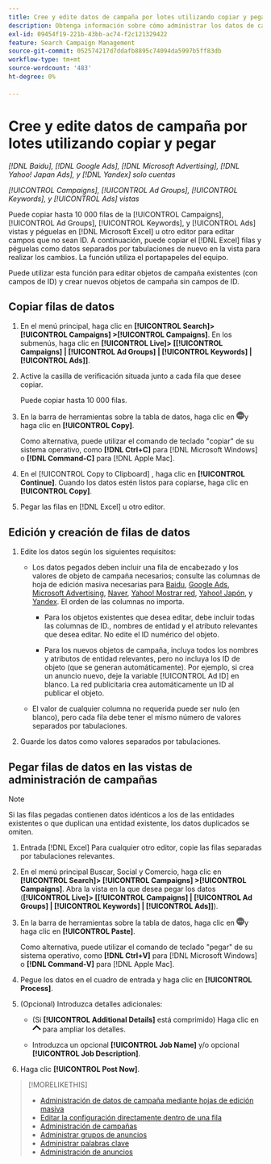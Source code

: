 ```yaml
---
title: Cree y edite datos de campaña por lotes utilizando copiar y pegar
description: Obtenga información sobre cómo administrar los datos de campaña por lotes mediante la función de copiar y pegar.
exl-id: 09454f19-221b-43bb-ac74-f2c121329422
feature: Search Campaign Management
source-git-commit: 052574217d7ddafb8895c74094da5997b5ff83db
workflow-type: tm+mt
source-wordcount: '483'
ht-degree: 0%

---
```


# Cree y edite datos de campaña por lotes utilizando copiar y pegar

*[!DNL Baidu], [!DNL Google Ads], [!DNL Microsoft Advertising], [!DNL Yahoo! Japan Ads], y [!DNL Yandex] solo cuentas*

*[!UICONTROL Campaigns], [!UICONTROL Ad Groups], [!UICONTROL Keywords], y [!UICONTROL Ads] vistas*

Puede copiar hasta 10 000 filas de la [!UICONTROL Campaigns], [!UICONTROL Ad Groups], [!UICONTROL Keywords], y [!UICONTROL Ads] vistas y péguelas en [!DNL Microsoft Excel] u otro editor para editar campos que no sean ID. A continuación, puede copiar el [!DNL Excel] filas y péguelas como datos separados por tabulaciones de nuevo en la vista para realizar los cambios. La función utiliza el portapapeles del equipo.

Puede utilizar esta función para editar objetos de campaña existentes (con campos de ID) y crear nuevos objetos de campaña sin campos de ID.

## Copiar filas de datos

1. En el menú principal, haga clic en **[!UICONTROL Search]> [!UICONTROL Campaigns] >[!UICONTROL Campaigns]**. En los submenús, haga clic en **[!UICONTROL Live]> \[[!UICONTROL Campaigns] \| [!UICONTROL Ad Groups] \| [!UICONTROL Keywords] \| [!UICONTROL Ads]\]**.

1. Active la casilla de verificación situada junto a cada fila que desee copiar.

   Puede copiar hasta 10 000 filas.

1. En la barra de herramientas sobre la tabla de datos, haga clic en ![Más](/help/search-social-commerce/assets/more.png "Más")y haga clic en **[!UICONTROL Copy]**.

   Como alternativa, puede utilizar el comando de teclado &quot;copiar&quot; de su sistema operativo, como **[!DNL Ctrl+C]** para [!DNL Microsoft Windows] o **[!DNL Command-C]** para [!DNL Apple Mac].

1. En el [!UICONTROL Copy to Clipboard] , haga clic en **[!UICONTROL Continue]**. Cuando los datos estén listos para copiarse, haga clic en **[!UICONTROL Copy]**.

1. Pegar las filas en [!DNL Excel] u otro editor.

## Edición y creación de filas de datos

1. Edite los datos según los siguientes requisitos:

   * Los datos pegados deben incluir una fila de encabezado y los valores de objeto de campaña necesarios; consulte las columnas de hoja de edición masiva necesarias para [Baidu](/help/search-social-commerce/campaign-management/bulksheets/bulksheet-data-formats/bulksheet-data-baidu.md), [Google Ads](/help/search-social-commerce/campaign-management/bulksheets/bulksheet-data-formats/bulksheet-data-google.md), [Microsoft Advertising](/help/search-social-commerce/campaign-management/bulksheets/bulksheet-data-formats/bulksheet-data-microsoft.md), [Naver](/help/search-social-commerce/campaign-management/bulksheets/bulksheet-data-formats/bulksheet-data-naver.md), [Yahoo! Mostrar red](/help/search-social-commerce/campaign-management/bulksheets/bulksheet-data-formats/bulksheet-data-yahoo-display-network.md), [Yahoo! Japón](/help/search-social-commerce/campaign-management/bulksheets/bulksheet-data-formats/bulksheet-data-yahoo-japan.md), y [Yandex](/help/search-social-commerce/campaign-management/bulksheets/bulksheet-data-formats/bulksheet-data-yandex.md). El orden de las columnas no importa.

      * Para los objetos existentes que desea editar, debe incluir todas las columnas de ID., nombres de entidad y el atributo relevantes que desea editar. No edite el ID numérico del objeto.

      * Para los nuevos objetos de campaña, incluya todos los nombres y atributos de entidad relevantes, pero no incluya los ID de objeto (que se generan automáticamente). Por ejemplo, si crea un anuncio nuevo, deje la variable [!UICONTROL Ad ID] en blanco. La red publicitaria crea automáticamente un ID al publicar el objeto.

   * El valor de cualquier columna no requerida puede ser nulo (en blanco), pero cada fila debe tener el mismo número de valores separados por tabulaciones.

1. Guarde los datos como valores separados por tabulaciones.

## Pegar filas de datos en las vistas de administración de campañas

>[!NOTE]
>
>Si las filas pegadas contienen datos idénticos a los de las entidades existentes o que duplican una entidad existente, los datos duplicados se omiten.

1. Entrada [!DNL Excel] Para cualquier otro editor, copie las filas separadas por tabulaciones relevantes.

1. En el menú principal Buscar, Social y Comercio, haga clic en **[!UICONTROL Search]> [!UICONTROL Campaigns] >[!UICONTROL Campaigns]**. Abra la vista en la que desea pegar los datos (**[!UICONTROL Live]> \[[!UICONTROL Campaigns] \| [!UICONTROL Ad Groups] \| [!UICONTROL Keywords] \| [!UICONTROL Ads]\]**).

1. En la barra de herramientas sobre la tabla de datos, haga clic en ![Más](/help/search-social-commerce/assets/more.png "Más")y haga clic en **[!UICONTROL Paste]**.

   Como alternativa, puede utilizar el comando de teclado &quot;pegar&quot; de su sistema operativo, como **[!DNL Ctrl+V]** para [!DNL Microsoft Windows] o **[!DNL Command-V]** para [!DNL Apple Mac].

1. Pegue los datos en el cuadro de entrada y haga clic en **[!UICONTROL Process]**.

1. (Opcional) Introduzca detalles adicionales:

   * (Si **[!UICONTROL Additional Details]** está comprimido) Haga clic en ![Abrir](/help/search-social-commerce/assets/chevron-up.png "Abrir") para ampliar los detalles.

   * Introduzca un opcional **[!UICONTROL Job Name]** y/o opcional **[!UICONTROL Job Description]**.

1. Haga clic **[!UICONTROL Post Now]**.


>[!MORELIKETHIS]
>
>* [Administración de datos de campaña mediante hojas de edición masiva](/help/search-social-commerce/campaign-management/bulksheets/bulksheet-about.md)
>* [Editar la configuración directamente dentro de una fila](/help/search-social-commerce/common-tasks/settings-edit-within-row.md)
>* [Administración de campañas](/help/search-social-commerce/campaign-management/campaigns/campaign-manage.md)
>* [Administrar grupos de anuncios](/help/search-social-commerce/campaign-management/campaigns/ad-group-manage.md)
>* [Administrar palabras clave](/help/search-social-commerce/campaign-management/campaigns/keyword-manage.md)
>* [Administración de anuncios](/help/search-social-commerce/campaign-management/campaigns/ad-manage.md)
